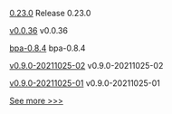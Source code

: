
[0.23.0](https://github.com/hyperledger/aries-vcx/releases/tag/0.23.0) Release 0.23.0

[v0.0.36](https://github.com/hyperledger/firefly-cli/releases/tag/v0.0.36) v0.0.36

[bpa-0.8.4](https://github.com/hyperledger-labs/business-partner-agent-chart/releases/tag/bpa-0.8.4) bpa-0.8.4

[v0.9.0-20211025-02](https://github.com/hyperledger/firefly-dataexchange-https/releases/tag/v0.9.0-20211025-02) v0.9.0-20211025-02

[v0.9.0-20211025-01](https://github.com/hyperledger/firefly-dataexchange-https/releases/tag/v0.9.0-20211025-01) v0.9.0-20211025-01


[See more >>>](https://start-here.hyperledger.org/releases)
